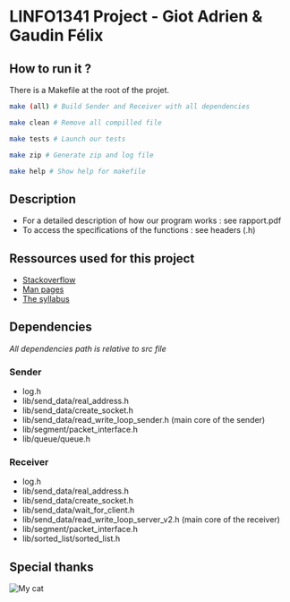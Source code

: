 # LINFO1341 Project - Giot Adrien & Gaudin Félix

## How to run it ?

There is a Makefile at the root of the projet.
```bash
make (all) # Build Sender and Receiver with all dependencies

make clean # Remove all compilled file

make tests # Launch our tests

make zip # Generate zip and log file

make help # Show help for makefile
```
## Description 
* For a detailed description of how our program works : see rapport.pdf
* To access the specifications of the functions : see headers (.h)

## Ressources used for this project
* [Stackoverflow](https://stackoverflow.com/)
* [Man pages](https://man7.org/linux/man-pages/)
* [The syllabus](https://beta.computer-networking.info/syllabus/default/index.html)

## Dependencies
*All dependencies path is relative to src file*
### Sender
* log.h 
* lib/send_data/real_address.h
* lib/send_data/create_socket.h
* lib/send_data/read_write_loop_sender.h (main core of the sender)
* lib/segment/packet_interface.h
* lib/queue/queue.h

### Receiver
* log.h
* lib/send_data/real_address.h
* lib/send_data/create_socket.h
* lib/send_data/wait_for_client.h
* lib/send_data/read_write_loop_server_v2.h (main core of the receiver)
* lib/segment/packet_interface.h
* lib/sorted_list/sorted_list.h

## Special thanks
![My cat](https://media.discordapp.net/attachments/669931364149100554/795971633105600522/124042033_362655141621936_584480919917219971_n.jpg?width=250&height=250)
